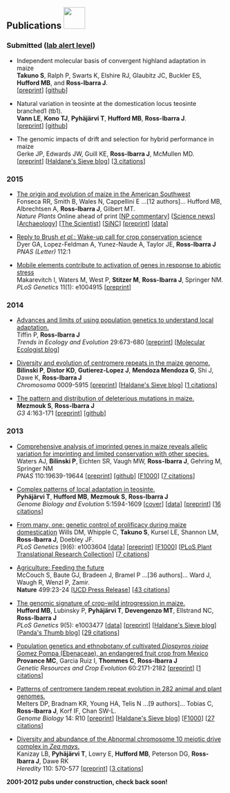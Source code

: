 ## Publications <a href="http://scholar.google.com/citations?user=5SzRq1oAAAAJ"><img src="http://www.rilab.org/images/scholar.png" style="width: 50px;"></a> 


### Submitted ([lab alert level](http://www.rilab.org/images/alert.jpg))

* Independent molecular basis of convergent highland adaptation in maize   
**Takuno S**, Ralph P,  Swarts K, Elshire RJ, Glaubitz JC, Buckler ES, **Hufford MB**, and **Ross-Ibarra J**.   
[[preprint](http://biorxiv.org/content/early/2015/01/09/013607)] [[github](https://github.com/rossibarra/hilo_paper)]

* Natural variation in teosinte at the domestication locus teosinte branched1 (tb1).  
**Vann LE**, **Kono TJ**, **Pyhäjärvi T**, **Hufford MB**, **Ross-Ibarra J**.  
[[preprint](https://peerj.com/preprints/685/)] [[github](https://github.com/lvann/tb1)] 

* The genomic impacts of drift and selection for hybrid performance in maize  
Gerke JP, Edwards JW, Guill KE, **Ross-Ibarra J**, McMullen MD.  
[[preprint](http://arxiv.org/abs/1307.7313)] [[Haldane's Sieve blog](http://haldanessieve.org/2013/08/12/our-paper-the-genomic-impacts-of-drift-and-selection-for-hybrid-performance-in-maize/)] [[3 citations](http://scholar.google.com/scholar?oi=bibs&hl=en&cites=10457251071989199418 )]

### 2015

* [The origin and evolution of maize in the American Southwest]()  
Fonseca RR, Smith B, Wales N, Cappellini E ...[12 authors]... Hufford MB, Albrechtsen A, **Ross-Ibarra J**, Gilbert MT.  
*Nature Plants* Online ahead of print [[NP commentary](http://www.nature.com/articles/nplants20149)] [[Science news](http://news.sciencemag.org/archaeology/2015/01/how-corn-became-corn)] [[Archaeology](http://www.archaeology.org/news/2879-150108-southwest-corn-dna)] [[The Scientist](http://www.the-scientist.com/?articles.view/articleNo/41865/title/Corn-Chronicle/)] [[SiNC](http://www.agenciasinc.es/Noticias/El-maiz-entro-en-el-suroeste-de-EE-UU-hace-4.000-anos-a-traves-de-la-montana)] [[preprint](http://biorxiv.org/content/early/2015/01/11/013540)] [[data](ftp://ftp_20150114_27609:F+jYHhrE6t2e@ftp.dna.ku.dk)] 

* [Reply to Brush *et al.*: Wake-up call for crop conservation science]()    
Dyer GA, Lopez-Feldman A, Yunez-Naude A, Taylor JE, **Ross-Ibarra J**  
*PNAS (Letter)*  112:1

* [Mobile elements contribute to activation of genes in response to abiotic stress]((http://www.plosgenetics.org/article/info%3Adoi%2F10.1371%2Fjournal.pgen.1004915))  
Makarevitch I, Waters M, West P, **Stitzer M**, **Ross-Ibarra J**, Springer NM.  
*PLoS Genetics* 11(1): e1004915 [[preprint](http://biorxiv.org/content/early/2014/08/15/008052)]

### 2014

* [Advances and limits of using population genetics to understand local adaptation.](http://www.rilab.org/pdfs/tiffin2014.pdf)  
Tiffin P, **Ross-Ibarra J**  
*Trends in Ecology and Evolution* 29:673-680 [[preprint](https://peerj.com/preprints/488/)] [[Molecular Ecologist blog](http://t.co/I57EnpO5QN)]

* [Diversity and evolution of centromere repeats in the maize genome.](http://link.springer.com/article/10.1007%2Fs00412-014-0483-8)  
**Bilinski P**, **Distor KD**, **Gutierez-Lopez J**, **Mendoza Mendoza G**, Shi J, Dawe K, **Ross-Ibarra J**  
*Chromosoma* 0009-5915 [[preprint](http://biorxiv.org/content/early/2014/05/12/005058)] [[Haldane's Sieve blog](http://t.co/tzLQJCk8d5)] [[1 citations](http://scholar.google.com/scholar?oi=bibs&hl=en&cites=4504435895012493115 )]

* [The pattern and distribution of deleterious mutations in maize.](http://www.g3journal.org/content/early/2013/11/18/g3.113.008870.abstract)  
**Mezmouk S**, **Ross-Ibarra J**  
*G3* 4:163-171 [[preprint](http://arxiv.org/abs/1308.0380)] [[github](https://github.com/RILAB/siftmappR)]

### 2013

* [Comprehensive analysis of imprinted genes in maize reveals allelic variation for imprinting and limited conservation with other species.](http://www.pnas.org/content/early/2013/11/08/1309182110.full.pdf)  Waters AJ, **Bilinski P**, Eichten SR, Vaugh MW, **Ross-Ibarra J**, Gehring M, Springer NM  
*PNAS* 110:19639-19644 [[preprint](http://arxiv.org/abs/1307.7678)] [[github](https://github.com/paulbilinski/Waters_etal_SupplementalTableAnalysis)] [[F1000](http://f1000.com/prime/718173166)] [[7 citations](http://scholar.google.com/scholar?oi=bibs&hl=en&cites=16494053027693693141 )] 
    
* [Complex patterns of local adaptation in teosinte.](http://gbe.oxfordjournals.org/content/5/9/1594)  
**Pyhäjärvi T**, **Hufford MB**, **Mezmouk S**, **Ross-Ibarra J**   
*Genome Biology and Evolution* 5:1594-1609 [[cover](http://www.oxfordjournals.org/our_journals/gbe/resource/gbe-cover_dec-2013_expansion.jpg)] [[data](http://datadryad.org/resource/doi:10.5061/dryad.8m648/1)] [[preprint](http://arxiv.org/abs/1208.0634)] [[16 citations](http://scholar.google.com/scholar?oi=bibs&hl=en&cites=4348910575877017766 )]
		  
* [From many, one: genetic control of prolificacy during maize domestication](http://www.plosgenetics.org/article/info%3Adoi%2F10.1371%2Fjournal.pgen.1003604)
Wills DM, Whipple C, **Takuno S**, Kursel LE, Shannon LM, **Ross-Ibarra J**, Doebley JF.  
*PLoS Genetics* [9(6): e1003604 [[data](http://figshare.com/articles/Wills_et_al_2013/775358)] [[preprint](http://arxiv.org/abs/1303.0882)] [[F1000](http://f1000.com/prime/718032804)] [[PLoS Plant Translational Research Collection](http://www.ploscollections.org/article/browse/issue/info:doi/10.1371/issue.pcol.v01.i25)] [[7 citations](http://scholar.google.com/scholar?oi=bibs&hl=en&cites=6107325531042162678 )]

* [Agriculture: Feeding the future](http://www.rilab.org/pdfs/McCouch2013.pdf)     
McCouch S, Baute GJ, Bradeen J, Bramel P ...[36 authors]... Ward J, Waugh R, Wenzl P, Zamir.  
**Nature** 499:23-24 [[UCD Press Release](http://ucdaviscaes.wordpress.com/2013/07/10/agriculture-feeding-the-future/)] [[43 citations](http://scholar.google.com/scholar?oi=bibs&hl=en&cites=4910849057817973933 )]

* [The genomic signature of crop-wild introgression in maize.](http://www.plosgenetics.org/article/info%3Adoi%2F10.1371%2Fjournal.pgen.1003477)   
**Hufford MB**, Lubinsky P, **Pyhäjärvi T**, **Devengenzo MT**, Ellstrand NC, **Ross-Ibarra J**  
*PLoS Genetics* 9(5): e1003477 [[data](http://figshare.com/articles/Hufford_et_al_2013/766356)] [[preprint](http://arxiv.org/abs/1208.3894)] [[Haldane's Sieve blog](http://haldanessieve.org/2012/08/23/our-paper-the-genomic-signature-of-crop-wild-introgression-in-maize/)] [[Panda's Thumb blog](http://pandasthumb.org/archives/2013/05/press-release-t.html)] [[29 citations](http://scholar.google.com/scholar?oi=bibs&hl=en&cites=16496318242013452561 )]
	
* [Population genetics and ethnobotany of cultivated *Diospyros riojae* Gomez Pompa (Ebenaceae), an endangered fruit crop from Mexico]()  
**Provance MC**, Garcia Ruiz I, **Thommes C**, **Ross-Ibarra J**  
*Genetic Resources and Crop Evolution* 60:2171-2182 [[preprint](http://figshare.com/articles/Population_Genetics_and_Ethnobotany_of_Cultivated_Diospyros_riojae_G_mez_Pompa_Ebenaceae_an_Endangered_Fruit_Crop_from_Mexico/105841)] [[1 citations](http://scholar.google.com/scholar?oi=bibs&hl=en&cites=15526564212076251883 )]

* [Patterns of centromere tandem repeat evolution in 282 animal and plant genomes.](http://genomebiology.com/2013/14/1/R10)  
Melters DP, Bradnam KR, Young HA, Telis N ...[9 authors]... Tobias C, **Ross-Ibarra J**, Korf IF, Chan SW-L.  
*Genome Biology* 14: R10  [[preprint](http://arxiv.org/abs/1209.4967)] [[Haldane's Sieve blog](http://haldanessieve.org/2012/09/27/our-paper-comparative-analysis-of-tandem-repeats-from-hundreds-of-species-reveals-unique-insights-into-centromere-evolution/)] [[F1000](http://f1000.com/prime/717979865)] [[27 citations](http://scholar.google.com/scholar?oi=bibs&hl=en&cites=4643344870051815303 )]

* [Diversity and abundance of the Abnormal chromosome 10 meiotic drive complex in *Zea mays*.](http://www.nature.com/hdy/journal/vaop/ncurrent/full/hdy20132a.html)  
Kanizay LB, **Pyhäjärvi T**, Lowry E, **Hufford MB**, Peterson DG, **Ross-Ibarra J**, Dawe RK  
*Heredity* 110: 570-577 [[preprint](http://arxiv.org/abs/1209.5466)] [[3 citations](http://scholar.google.com/scholar?oi=bibs&hl=en&cites=9054275167516914311 )] 

**2001-2012 pubs under construction, check back soon!**

<!--
### 2012

** **Hufford MB**, **Bilinski P**, **Pyhäjärvi T**, **Ross-Ibarra J** (2012) Teosinte as a model system for population and ecological genomics. **Trends in Genetics** [12: 606-615](http://www.cell.com/trends/genetics/abstract/S0168-9525(12)00139-4) [[cover](http://www.cell.com/trends/genetics/issue?pii=S0168-9525(12)X0012-X)] [[5 citations](http://scholar.google.com/scholar?oi=bibs&hl=en&cites=17241763016461383750 )]

** Munoz Diez C, Vitte C, **Ross-Ibarra J**, Gaut BS, Tenaillon MI (2012) [Using nextgen sequencing to investigate genome size variation and transposable element content]. **Topics in Current Genetics: Plant Transposable Elements - Impact on Genome Structure & Function** [24: 41-58](https://www.google.com/url?sa=t&rct=j&q=&esrc=s&source=web&cd=1&cad=rja&ved=0CDAQFjAA&url=http%3A%2F%2Flink.springer.com%2Fchapter%2F10.1007%252F978-3-642-31842-9_3&ei=ufZ2UsAqhIuMAsOpgJAD&usg=AFQjCNEELwUpThvqvbVPHHU_wqep39i8fg&sig2=6BtfatHSPnIgyW6gUGYjfA&bvm=bv.55819444,d.cGE) [[pdf](pdfs/Munoz_Diez_R1-1.pdf)] [[5 citations](http://scholar.google.com/scholar?oi=bibs&hl=en&cites=5019892223730894925 )]  

** **van Heerwaarden J**, **Hufford MB**, **Ross-Ibarra J** (2012) Historical genomics of North American maize. **PNAS** [109: 12420-12425](http://www.pnas.org/content/109/31/12420.abstract) [[data](http://figshare.com/articles/van_Heerwaarden_et_al_2012/757738)] [[29 citations](http://scholar.google.com/scholar?oi=bibs&hl=en&cites=3745727334869718431 )] 

** Swanson-Wagner R, Briskine R, Schaefer R, **Hufford MB**, **Ross-Ibarra J**, Myers CL, Tiffin P, Springer NM. Reshaping of the maize transcriptome by domestication. (2012) **PNAS** [109: 11878-11883](http://www.pnas.org/content/early/2012/06/28/1201961109.abstract) [[24 citations](http://scholar.google.com/scholar?oi=bibs&hl=en&cites=935006617287790715 )]

** **Hufford MB**, Xun X, **van Heerwaarden J**, **Pyhäjärvi T**, Chia J-M, Cartwright RA, Elshire RJ, Glaubitz JC, Guill KE, Kaeppler S, Lai J, Morrell PL, Shannon LM, Song C, Spinger NM, Swanson-Wagner RA, Tiffin P, Wang J, Zhang G, Doebley J, McMullen MD, Ware D, Buckler ES, Yang S, **Ross-Ibarra J** (2012) Comparative population genomics of maize domestication and improvement. **Nature Genetics** [44:808-811](https://www.google.com/url?sa=t&rct=j&q=&esrc=s&source=web&cd=1&cad=rja&ved=0CDEQFjAA&url=http%3A%2F%2Fwww.nature.com%2Fng%2Fjournal%2Fv44%2Fn7%2Ffull%2Fng.2309.html&ei=t_d2Uvi0DKO0iQKDmICQBA&usg=AFQjCNF4IbGZ207sbrCczzFWyqEQxIkeFA&sig2=E51yK2Pw3-5nyGArwGx4hQ&bvm=bv.55819444,d.cGE) [[nature commentary](http://www.nature.com/ng/journal/v44/n7/full/ng.2326.html)] [[Science Friday interview (in Spanish)](http://www.sciencefriday.com/blogs/06/11/2012/podcast-6-de-scifri.html?audience=3&series=24)] [[pdf](http://www.panzea.org/pdf/Hufford_etal_2012_NatGenet_44_808.pdf)] [[data](http://figshare.com/articles/new_fileset/757736)] [[cover](http://www.nature.com/ng/journal/v44/n7/covers/index.html)] [[147 citations](http://scholar.google.com/scholar?oi=bibs&hl=en&cites=2254239507517002236 )]

** Chia J-M, Song C, Bradbury P, Costich D, de Leon N, Doebley JC, Elshire RJ, Gaut BS, Geller L, Glaubitz JC, Gore M, Guill KE, Holland J, **Hufford MB**, Lai J, Li M, Liu X, Lu Y, McCombie R, Nelson R, Poland J, Prasanna BM, **Pyhäjärvi T**, Rong T, Sekhon RS, Sun Q, Tenaillon M, Tian F, Wang J, Xu X, Zhang Z, Kaeppler S, **Ross-Ibarra J**, McMullen M, Buckler ES, Zhang G, Xu Y, Ware, D (2012) Maize HapMap2 identifies extant variation from a genome in flux. **Nature Genetics** [44:803-807](http://www.nature.com/ng/journal/v44/n7/full/ng.2313.html) [[F1000](http://f1000.com/prime/717950694)] [[nature commentary](http://www.nature.com/ng/journal/v44/n7/full/ng.2326.html)] [[pdf](http://www.panzea.org/pdf/Chia_etal_2012_NatGenet_44_803.pdf)] [[data](http://www.panzea.org/lit/data_sets.html#HapMapV2)] [[cover](http://www.nature.com/ng/journal/v44/n7/covers/index.html)] [[133 citations](http://scholar.google.com/scholar?oi=bibs&hl=en&cites=2228837645322681220 )]

** Fang Z, **Pyhäjärvi T**, Weber AL, Dawe RK, Glaubitz JC, Sianchez Gonzalez J, **Ross-Ibarra C**, Doebley J, Morrell PL, **Ross-Ibarra J** (2012) Megabase-scale inversion polymorphism in the wild ancestor of maize. **Genetics** [191:883-894](http://www.genetics.org/content/191/3/883.abstract) [[data](http://figshare.com/articles/Fang_et_al_2012/840519)] [[15 citations](http://scholar.google.com/scholar?oi=bibs&hl=en&cites=6473644606884467791 )]

** Cook JP, McMullen MD, Holland JB, Tian F, Bradbury P, **Ross-Ibarra J**, Buckler ES, Flint-Garcia SA (2012) Genetic architecture of maize kernel composition in the Nested Association Mapping and Inbred Association panels. **Plant Physiology** [158: 824-834](http://www.plantphysiol.org/content/158/2/824.full) [[87 citations](http://scholar.google.com/scholar?oi=bibs&hl=en&cites=11097878024256170139 )]

** Morrell PL, Buckler ES, **Ross-Ibarra J** (2012) Crop genomics: advances and applications. **Nature Reviews Genetics** [13:85-96](https://www.google.com/url?sa=t&rct=j&q=&esrc=s&source=web&cd=1&cad=rja&ved=0CDEQFjAA&url=http%3A%2F%2Fwww.nature.com%2Fnrg%2Fjournal%2Fv13%2Fn2%2Ffull%2Fnrg3097.html&ei=m_t2Upj4EoOziwKQ44GoBg&usg=AFQjCNFOI1oE_6V4ALeyXs6OzWZJtYIMHw&sig2=bAOaspan3Eem6P-teBBeJbA&bvm=bv.55819444,d.cGE) [[cover](http://www.nature.com/nrg/journal/v13/n2/covers/index.html)] [[pdf](http://www.panzea.org/pdf/Morrell_etal_2012_NatureRevGenet_13_85.pdf)] [[Genome Web](https://www.genomeweb.com/sequencing/genomeweb-feature-plant-studies-genome-size-poses-unique-challenges)] [[131 citations](http://scholar.google.com/scholar?oi=bibs&hl=en&cites=12664715338521683012 )] 

### 2011

** Studer A, Zhao Q, **Ross-Ibarra J**, Doebley J (2011) Identification of a functional transposon insertion in the maize domestication gene **tb1**. **Nature Genetics** [43:1160-1163](http://www.nature.com/ng/journal/v43/n11/full/ng.942.html) [[F1000](http://f1000.com/prime/13357167)] [[pdf](http://www.panzea.org/pdf/Studer_etal_2011_Nat_Genet_43_1160.pdf)] [[data](http://www.panzea.org/db/gateway?file_id=Studer_etal_2011_Nat_Genet_data)] [[UW press release](http://www.news.wisc.edu/19804)] [[101 citations](http://scholar.google.com/scholar?oi=bibs&hl=en&cites=11888569066379603503 )]

** **van Heerwaarden J**, Doebley J, Briggs WH, Glaubitz JC, Goodman MM, Sanchez Gonzalez JJ, **Ross-Ibarra J** (2011) Genetic signals of origin, spread and introgression in a large sample of maize landraces. **PNAS** [108: 1088-1092](http://www.pnas.org/content/108/3/1088.long) [[data](http://figshare.com/articles/new_fileset/757735)] [[Frontiers commentary](http://www.ncbi.nlm.nih.gov/pmc/articles/PMC3268606/)] [[AG Biodiversity blog](http://agro.biodiver.se/2011/01/maize-mystery-solved/)] [[Interview](http://www.rilab.org/attachments/attachments/vanHeerwaarden_2011.m4a)] [[96 citations](http://scholar.google.com/scholar?oi=bibs&hl=en&cites=11944729109494726624 )]

** **Hufford MB**, Gepts P, **Ross-Ibarra J** (2011) Influence of cryptic population structure on observed mating patterns in the wild progenitor of maize (**Zea mays** ssp. **parviglumis**). **Molecular Ecology** [20: 46-55](http://onlinelibrary.wiley.com/doi/10.1111/j.1365-294X.2010.04924.x/abstract) [[pdf](pdfs/Hufford-et-al-2011.pdf)] [[8 citations](http://scholar.google.com/scholar?oi=bibs&hl=en&cites=13621041706202411296 )]

** Tenaillon MI, **Hufford MB**, Gaut BS, **Ross-Ibarra J** (2011) Genome size and TE content as determined by high-throughput sequencing in maize and **Zea luxurians**. **Genome Biology and Evolution** [3: 219-229](http://gbe.oxfordjournals.org/cgi/pmidlookup?view=long&pmid=21296765) [[55 citations](http://scholar.google.com/scholar?oi=bibs&hl=en&cites=8095218463542481067 )]

### 2010

** Eckert AJ, **van Heerwaarden J**, Wegrzyn JL, Nelson CD, **Ross-Ibarra J**, Gonzalez-Martinez SC, and Neale DB (2010) Patterns of population structure and environmental associations to aridity across the range of loblolly pine (**Pinus taeda** L, Pinaceae). **Genetics** [185: 969-982](http://www.genetics.org/content/185/3/969.abstract) [[134 citations](http://scholar.google.com/scholar?oi=bibs&hl=en&cites=8457237997922496538 )]

** Fuchs EJ, **Ross-Ibarra J**, Barrantes G (2010) Reproductive biology of **Macleania rupestris** (Ericaceae): a pollen-limited Neotropical cloud-forest species in Costa Rica]. **Journal of Tropical Ecology** [26: 351-354](http://journals.cambridge.org/action/displayFulltext?type=1&fid=7452428&jid=TRO&volumeId=26&issueId=03&aid=7452420) [[pdf](http://www.rilab.org/pdfs/Fuchs-et-al-2010.pdf)] [[2 citations](http://scholar.google.com/scholar?oi=bibs&hl=en&cites=14583174141795727444 )]

** Whitney KD, Baack EJ, Hamrick JL, Godt, MJW, Barringer BC, Bennet MD, Eckert CG, Goodwillie C, Kalisz S, Leitch I, **Ross-Ibarra J** (2010) A role for nonadaptive processes in plant genome size evolution? **Evolution** [64: 2097-2109](http://onlinelibrary.wiley.com/doi/10.1111/j.1558-5646.2010.00967.x/abstract) [[pdf](http://www.rilab.org/pdfs/Whitney-et-al-2010-402.pdf)] [[36 citations](http://scholar.google.com/scholar?oi=bibs&hl=en&cites=17559374760333968488 )]

** **van Heerwaarden J**, **Ross-Ibarra J**, Doebley J, Glaubitz JC, Sanchez Gonzalez J, Gaut BS, Eguiarte LE (2010) Fine scale genetic structure in the wild ancestor of maize (**Zea mays** ssp. **parviglumis**). **Molecular Ecology** [19: 1162-1173](http://onlinelibrary.wiley.com/doi/10.1111/j.1365-294X.2010.04559.x/full) [[pdf](http://www.rilab.org/pdfs/Van-Heerwaarden-et-al-2010-951.pdf)] [[17 citations](http://scholar.google.com/scholar?oi=bibs&hl=en&cites=9340353919503578071 )]

** Shi J, Wolf S, Burke J, Presting G, **Ross-Ibarra J**, Dawe RK (2010) High frequency gene conversion in centromere cores. **PLoS Biology** [8: e1000327](http://www.plosbiology.org/article/info%3Adoi%2F10.1371%2Fjournal.pbio.1000327) [[plos biology commentary](http://www.plosbiology.org/article/info%3Adoi%2F10.1371%2Fjournal.pbio.1000326)] [[49 citations](http://scholar.google.com/scholar?oi=bibs&hl=en&cites=15554747939087267209 )]

** Hollister JD, **Ross-Ibarra J**, Gaut BS (2010) Indel-associated mutation rate varies with mating system in flowering plants]. **Molecular Biology and Evolution** [27: 409-416](http://mbe.oxfordjournals.org/content/27/2/409.abstract) [[19 citations](http://scholar.google.com/scholar?oi=bibs&hl=en&cites=1965523728393558029 )]

** **van Heerwaarden J**, van Eeuwijk FA, **Ross-Ibarra J** (2010) Genetic diversity in a crop metapopulation. **Heredity** [104: 28-39](http://www.nature.com/hdy/journal/v104/n1/full/hdy2009110a.html) [[21 citations](http://scholar.google.com/scholar?oi=bibs&hl=en&cites=15394221802384617228 )]

### 2009

** Gore MA, Chia JM, Elshire RJ, Sun Q, Ersoz ES, Hurwitz BL, Peiffer JA, McMullen MD, Grills GS, **Ross-Ibarra J**, Ware DH, Buckler ES (2009) A first-generation haplotype map of maize. **Science 326**: [1115-1117](http://www.sciencemag.org/content/326/5956/1115)  [[nature commentary](http://www.nature.com/news/2009/091119/full/news.2009.1098.html)] [[pdf](https://www.google.com/url?sa=t&rct=j&q=&esrc=s&source=web&cd=2&cad=rja&ved=0CDgQFjAB&url=http%3A%2F%2Fwww.panzea.org%2Fpdf%2FGore_etal_2009_Science_326_1115.pdf&ei=BOJ7UomXItDVigKizIDwAg&usg=AFQjCNHVC8lf_3LcpuNOtcDA0quPW2j0KQ&sig2=UR4Z5U6KmZvDR7USVxLwfQ&bvm=bv.56146854,d.cGE)] [[cover](http://www.sciencemag.org/content/326/5956.cover-expansion)] [[341 citations](http://scholar.google.com/scholar?oi=bibs&hl=en&cites=1250430020833640405 )]

** **May MR**, **Provance MC**, Sanders AC, Ellstrand NC, **Ross-Ibarra J** (2009) A pleistocene clone of Palmer's Oak persisting in Southern California. **PLoS ONE** [4: e8346](https://www.google.com/url?sa=t&rct=j&q=&esrc=s&source=web&cd=1&cad=rja&ved=0CC0QFjAA&url=http%3A%2F%2Fwww.plosone.org%2Farticle%2Finfo%3Adoi%2F10.1371%2Fjournal.pone.0008346&ei=dON7Uuf7HoiwjAKK_YHYBQ&usg=AFQjCNFuR7ETw8MK1c3X3c3czjMBR7_2Cg&sig2=DDmwG4DzPD2dJyrJDTIKkA&bvm=bv.56146854,d.cGE) [[Not Exactly Rocket Science blog](http://phenomena.nationalgeographic.com/2009/12/26/the-13000-year-old-tree-that-survives-by-cloning-itself/)] [[Greg Laden's blog](http://scienceblogs.com/gregladen/2010/01/02/out-of-place-oak-is-13-thousan/)] [[Discovery News blog](http://news.discovery.com/earth/plants/ancient-tree-jurupa-oak-california.htm)] [[California Native Plant Society blog](http://www.cnps-sgm.org/newsletters/files//Paintbrush-2010-02-1003-00.pdf)] [[NY Times](http://www.google.com/url?sa=t&rct=j&q=&esrc=s&source=web&cd=21&cad=rja&ved=0CCkQFjAAOBQ&url=http%3A%2F%2Fwww.nytimes.com%2F2010%2F01%2F05%2Fscience%2F05clone.html&ei=IvCoUu2fEoTsoASV6oKwDw&usg=AFQjCNHJ_euCUOw9MZ62ZBIwOZ4fecHSVg&sig2=ZPvVyfWEzNYPBaUsr76JKA&bvm=bv.57799294,d.cGU)] [[LA Times](http://articles.latimes.com/2009/dec/22/science/la-sci-oak23-2009dec23)] [[wikipedia](http://en.wikipedia.org/wiki/List_of_oldest_trees)] [[YouTube parody](http://www.youtube.com/watch?v=nPiiGvvd3lA)] [[11 citations](http://scholar.google.com/scholar?oi=bibs&hl=en&cites=15690173176823572703 )]

** Zhang LB, Zhu Q, Wu ZQ, **Ross-Ibarra J**, Gaut BS, Ge S, Sang T (2009) Selection on grain shattering genes and rates of rice domestication]. **New Phytologist** [184: 708-720](http://www.ncbi.nlm.nih.gov/pubmed/19674325)	[[59 citations](http://scholar.google.com/scholar?oi=bibs&hl=en&cites=853064656161512620 )]

** **Ross-Ibarra J**, Tenaillon M, Gaut BS (2009) Historical divergence and gene flow in the genus Zea. **Genetics** [181: 1399-1413](http://www.genetics.org/content/181/4/1399.abstract) [[72 citations](http://scholar.google.com/scholar?oi=bibs&hl=en&cites=12731906589694221305 )]

### 2008

** **Ross-Ibarra J**, Wright SI, Foxe JP, Kawabe A, DeRose-Wilson L, Gos G, Charlesworth D, Gaut BS (2008) Patterns of polymorphism and demographic history in natural populations of **Arabidopsis lyrata**. **PLoS ONE** [3: e2411](http://dx.doi.org/10.1371%2Fjournal.pone.0002411) [[F1000](http://f1000.com/prime/1120459)] [[108 citations](http://scholar.google.com/scholar?oi=bibs&hl=en&cites=12619209345184003027 )]
 
** Lockton S, **Ross-Ibarra J**, Gaut BS (2008) Demography and weak selection drive patterns of transposable element diversity in natural populations of **Arabidopsis lyrata**. **PNAS** [105: 13965-13970](http://www.pnas.org/content/105/37/13965.short) [[44 citations](http://scholar.google.com/scholar?oi=bibs&hl=en&cites=15151328051935459123 )]

** **Ross-Ibarra J**, Gaut BS (2008) Multiple domestications do not appear monophyletic. **PNAS** (Letter) [105: E105](http://www.ncbi.nlm.nih.gov/pmc/articles/PMC2614810/) [[11 citations](http://scholar.google.com/scholar?oi=bibs&hl=en&cites=14659039718259909589 )]

** Gaut BS, **Ross-Ibarra J** (2008) Selection on major components of angiosperm genomes. **Science** [320: 484-486](http://www.sciencemag.org/content/320/5875/484.short) [[pdf](http://www.rilab.org/pdfs/Ross-Ibarra_Gaut_2008.pdf)] [[44 citations](http://scholar.google.com/scholar?oi=bibs&hl=en&cites=10471445648121255184 )]

### 2007  

** **Ross-Ibarra J**, Morrell PL, Gaut BS (2007) Plant domestication, a unique opportunity to identify the genetic basis of adaptation. **PNAS** [104 Suppl 1: 8641-8648](http://www.ncbi.nlm.nih.gov/pmc/articles/PMC1876441/) [[F1000](http://f1000.com/prime/1088796)] [[163 citations](http://scholar.google.com/scholar?oi=bibs&hl=en&cites=4061357872113450280 )] 

** **Ross-Ibarra J** (2007) Genome size and recombination in angiosperms: a second look. **Journal of Evolutionary Biology** [20: 800-806](http://onlinelibrary.wiley.com/doi/10.1111/j.1420-9101.2006.01275.x/abstract) 
[[pdf]](http://onlinelibrary.wiley.com/store/10.1111/j.1420-9101.2006.01275.x/asset/j.1420-9101.2006.01275.x.pdf?v=1&t=i4kzcidb&s=91f20d793109643c3d031ae4911be19e9f2d0d7e) [[17 citations](http://scholar.google.com/scholar?oi=bibs&hl=en&cites=684436662966421061 )] 

### 2001-2006

** Wares JP, Barber PH, **Ross-Ibarra J**, Sotka EE, Toonen RJ (2006) Mitochondrial DNA and population size. **Science** (Letter) [314: 1388-90](http://www.sciencemag.org/content/314/5804/1388.full.pdf)	 [[pdf](http://www.rilab.org/pdfs/Wares-et-al-2006.pdf)] [[26 citations](http://scholar.google.com/scholar?oi=bibs&hl=en&cites=7029521719248710591 )] 

** **Ross-Ibarra J** (2005) Quantitative trait loci and the study of plant domestication. **Genetica** [123: 197-204](http://link.springer.com/chapter/10.1007%2F1-4020-3836-4_18)   [[pdf](http://www.rilab.org/pdfs/Ross-Ibarra-2005-15881692.pdf)] [[24 citations](http://scholar.google.com/scholar?oi=bibs&hl=en&cites=7426372046771115962 )]

** **Ross-Ibarra J** (2004) The evolution of recombination under domestication: a test of two hypotheses. **American Naturalist** [163: 105-112](http://www.jstor.org/discover/10.1086/380606?uid=3739560&uid=2129&uid=2131&uid=2&uid=70&uid=4&uid=3739256&sid=21102939627737) [[pdf](http://www.rilab.org/pdfs/Ross-Ibarra-2004.pdf)] [[F1000](http://f1000.com/prime/1017803)] [[47 citations](http://scholar.google.com/scholar?oi=bibs&hl=en&cites=3095269849835314095 )]

** **Ross-Ibarra J** (2003) Origin and domestication of chaya (**Cnidoscolus aconitifolius** Mill I. M. Johnst): Mayan spinach. **Mexican Studies** [19: 287-302](http://www.jstor.org/discover/10.1525/msem.2003.19.2.287?uid=3739560&uid=2129&uid=2&uid=70&uid=4&uid=3739256&sid=21102939627737) [[pdf](http://www.rilab.org/pdfs/Ross-Ibarra-2003.pd)] [[1 citations](http://scholar.google.com/scholar?oi=bibs&hl=en&cites=4811395532917369896 )]

** **Ross-Ibarra J**, Molina-Cruz A (2002) The ethnobotany of Chaya (**Cnidoscolus aconitifolius** ssp. **aconitifolius** Breckon): A nutritious Maya vegetable. **Economic Botany** [56: 350-365](http://link.springer.com/article/10.1663/0013-0001%282002%29056%5B0350%3ATEOCCA%5D2.0.CO%3B2) [[pdf](http://www.rilab.org/pdfs/Ross-Ibarra_Molina-Cruz-2002.pdf)] [[28 citations](http://scholar.google.com/scholar?oi=bibs&hl=en&cites=5302092154685965393 )]

** Neel MC, **Ross-Ibarra J**, Ellstrand NC (2001) Implications of mating patterns for conservation of the endangered plant **Eriogonum ovalifolium** var. **vineum** (Polygonaceae). **American Journal of Botany** [88: 1214-1222](http://www.amjbot.org/content/88/7/1214.abstract) [[25 citations](http://scholar.google.com/scholar?oi=bibs&hl=en&cites=13724877679765824056 )]
-->